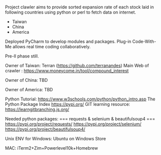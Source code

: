 Project clawler aims to 
provide sorted expansion rate of each stock laid in following countries using python or perl to fetch data on internet.
  - Taiwan
  - China
  - America

Deployed PyCharm to develop modules and packages.
Plug-in Code-With-Me allows real time coding collaboratively.

Pre-II phase still.

Owner of Taiwan: Terran (https://github.com/terranandes)
Main Web of crawler : https://www.moneycome.in/tool/compound_interest

Owner of China:
TBD

Owner of America:
TBD

Python Tutorial:
https://www.w3schools.com/python/python_intro.asp
The Python Package Index
https://pypi.org/
GIT learning resource:
https://learngitbranching.js.org/

Needed python packages:
=== requests & selenium & beautifulsoup4 ===
https://pypi.org/project/requests/
https://pypi.org/project/selenium/
https://pypi.org/project/beautifulsoup4/

Unix ENV for
Windows:
Ubuntu on Windows Store

MAC:
iTerm2+Zim+Powerlevel10k+Homebrew
